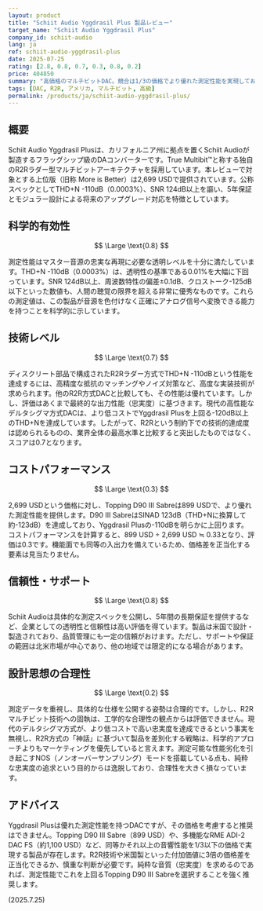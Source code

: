```yaml
---
layout: product
title: "Schiit Audio Yggdrasil Plus 製品レビュー"
target_name: "Schiit Audio Yggdrasil Plus"
company_id: schiit-audio
lang: ja
ref: schiit-audio-yggdrasil-plus
date: 2025-07-25
rating: [2.8, 0.8, 0.7, 0.3, 0.8, 0.2]
price: 404850
summary: "高価格のマルチビットDAC。競合は1/3の価格でより優れた測定性能を実現しており、コストパフォーマンスは極めて低い。"
tags: [DAC, R2R, アメリカ, マルチビット, 高級]
permalink: /products/ja/schiit-audio-yggdrasil-plus/
---
```

## 概要

Schiit Audio Yggdrasil Plusは、カリフォルニア州に拠点を置くSchiit Audioが製造するフラッグシップ級のDAコンバーターです。True Multibit™と称する独自のR2Rラダー型マルチビットアーキテクチャを採用しています。本レビューで対象とする上位版（旧称 More is Better）は2,699 USDで提供されています。公称スペックとしてTHD+N -110dB（0.0003%）、SNR 124dB以上を謳い、5年保証とモジュラー設計による将来のアップグレード対応を特徴としています。

## 科学的有効性

$$ \Large \text{0.8} $$

測定性能はマスター音源の忠実な再現に必要な透明レベルを十分に満たしています。THD+N -110dB（0.0003%）は、透明性の基準である0.01%を大幅に下回っています。SNR 124dB以上、周波数特性の偏差±0.1dB、クロストーク-125dB以下といった数値も、人間の聴覚の限界を超える非常に優秀なものです。これらの測定値は、この製品が音源を色付けなく正確にアナログ信号へ変換できる能力を持つことを科学的に示しています。

## 技術レベル

$$ \Large \text{0.7} $$

ディスクリート部品で構成されたR2Rラダー方式でTHD+N -110dBという性能を達成するには、高精度な抵抗のマッチングやノイズ対策など、高度な実装技術が求められます。他のR2R方式DACと比較しても、その性能は優れています。しかし、評価はあくまで最終的な出力性能（忠実度）に基づきます。現代の高性能なデルタシグマ方式DACは、より低コストでYggdrasil Plusを上回る-120dB以上のTHD+Nを達成しています。したがって、R2Rという制約下での技術的達成度は認められるものの、業界全体の最高水準と比較すると突出したものではなく、スコアは0.7となります。

## コストパフォーマンス

$$ \Large \text{0.3} $$

2,699 USDという価格に対し、Topping D90 III Sabreは899 USDで、より優れた測定性能を提供します。D90 III SabreはSINAD 123dB（THD+Nに換算して約-123dB）を達成しており、Yggdrasil Plusの-110dBを明らかに上回ります。コストパフォーマンスを計算すると、899 USD ÷ 2,699 USD ≒ 0.33となり、評価は0.3です。機能面でも同等の入出力を備えているため、価格差を正当化する要素は見当たりません。

## 信頼性・サポート

$$ \Large \text{0.8} $$

Schiit Audioは具体的な測定スペックを公開し、5年間の長期保証を提供するなど、企業としての透明性と信頼性は高い評価を得ています。製品は米国で設計・製造されており、品質管理にも一定の信頼がおけます。ただし、サポートや保証の範囲は北米市場が中心であり、他の地域では限定的になる場合があります。

## 設計思想の合理性

$$ \Large \text{0.2} $$

測定データを重視し、具体的な仕様を公開する姿勢は合理的です。しかし、R2Rマルチビット技術への固執は、工学的な合理性の観点からは評価できません。現代のデルタシグマ方式が、より低コストで高い忠実度を達成できるという事実を無視し、R2R方式の「神話」に基づいて製品を差別化する戦略は、科学的アプローチよりもマーケティングを優先していると言えます。測定可能な性能劣化を引き起こすNOS（ノンオーバーサンプリング）モードを搭載している点も、純粋な忠実度の追求という目的からは逸脱しており、合理性を大きく損なっています。

## アドバイス

Yggdrasil Plusは優れた測定性能を持つDACですが、その価格を考慮すると推奨はできません。Topping D90 III Sabre（899 USD）や、多機能なRME ADI-2 DAC FS（約1,100 USD）など、同等かそれ以上の音響性能を1/3以下の価格で実現する製品が存在します。R2R技術や米国製といった付加価値に3倍の価格差を正当化できるか、慎重な判断が必要です。純粋な音質（忠実度）を求めるのであれば、測定性能でこれを上回るTopping D90 III Sabreを選択することを強く推奨します。

(2025.7.25)
